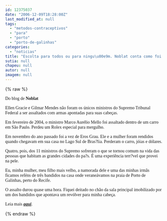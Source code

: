 ```yaml
---
id: 12375037
date: "2006-12-09T18:28:00Z"
last_modified_at: null
tags:
  - "metodos-contraceptivos"
  - "para"
  - "porto"
  - "porto-de-galinhas"
categories:
  - "noticias"
title: "Escolta para todos ou para ningu\u00e9m. Noblat conta como foi assaltado em Porto de Galinhas"
sutia: null
chapeu: null
autor: null
imagem: null
---
```

{% raw %}
<p><P class=fontTitulo><FONT face=Verdana>Do blog de <STRONG>Noblat</STRONG></FONT></P></p>
<p><P class=fontTitulo><FONT face=Verdana>Ellen Gracie e Gilmar Mendes não foram os únicos ministros do Supremo Tribunal Federal a ser assaltados com armas apontadas para suas cabeças.</FONT></P></p>
<p><P><FONT face=Verdana>Em fevereiro de 2004, o ministro Marco Aurélio Mello foi assaltado dentro de um carro em São Paulo. Perdeu um Rolex especial para mergulho.</FONT></P></p>
<p><P><FONT face=Verdana>Em novembro do ano passado foi a vez de Eros Grau. Ele e a mulher foram rendidos quando chegavam em sua casa no Lago Sul de Bras?lia. Perderam o carro, jóias e dólares.</FONT></P></p>
<p><P><FONT face=Verdana>Quatro, pois, dos 11 ministros do Supremo sofreram o que se tornou comum na vida das pessoas que habitam as grandes cidades do pa?s. É uma experiência terr?vel que provei na pele.</FONT></P></p>
<p><P><FONT face=Verdana>Eu, minha mulher, meu filho mais velho, a namorada dele e uma das minhas irmãs ficamos reféns de três bandidos na casa onde veraneávamos na praia de Porto de Galinhas, perto do Recife.</FONT></P></p>
<p><P><FONT face=Verdana>O assalto durou quase uma hora. Fiquei deitado no chão da sala principal&nbsp;imobilizado por um dos bandidos que apontava um revólver para minha cabeça.</FONT></P></p>
<p><P><FONT face=Verdana>Leia mais <A href=\"https://noblat1.estadao.com.br/noblat/visualizarConteudo.do\" target=_blank><STRONG><EM>aqui</EM></STRONG></A>.</FONT></P> </p>
{% endraw %}